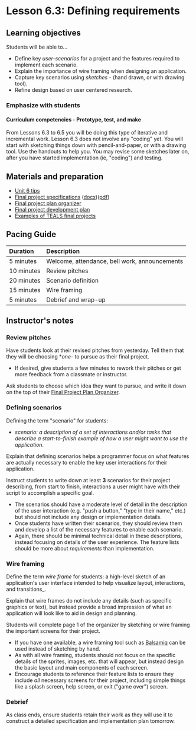 # Lesson 6.3: Defining requirements

## Learning objectives

Students will be able to...

* Define key _user-scenarios_ for a project and the features required to implement each scenario.
* Explain the importance of wire framing when designing an application.
* Capture key scenarios using _sketches_ - (hand drawn, or with drawing tool).
* Refine design based on user centered research.

### Emphasize with students

#### Curriculum competencies - Prototype, test, and make

From Lessons 6.3 to 6.5 you will be doing this type of iterative and incremental work.  Lesson 6.3 does not involve any "coding" yet. You will start with sketching things down with pencil-and-paper, or with a drawing tool.  Use the handouts to help you.  You may revise some sketches later on, after you have started implementation (ie, "coding") and testing.

## Materials and preparation

* [Unit 6 tips](unit_6_tips.md)
* [Final project specifications][] ([docx][])([pdf][])
* [Final project plan organizer][]
* [Final project development plan][]
* [Examples of TEALS final projects](https://youtu.be/aV6LFVXxd34)

## Pacing Guide

| Duration  | Description                                   |
| :--------- | :--------------------------------------------- |
| 5 minutes | Welcome, attendance, bell work, announcements |
| 10 minutes | Review pitches |
| 20 minutes | Scenario definition |
| 15 minutes | Wire framing |
| 5 minutes | Debrief and wrap-up|

## Instructor's notes

### Review pitches

Have students look at their revised pitches from yesterday.  Tell them that they will be choosing **one*- to pursue as their final project.

* If desired, give students a few minutes to rework their pitches or get more feedback from a classmate or instructor.

Ask students to choose which idea they want to pursue, and write it down on the top of their [Final Project Plan Organizer].

### Defining scenarios

Defining the term "scenario" for students:

* _scenario: a description of a set of interactions and/or tasks that describe a start-to-finish example of how a user might want to use the application_.

Explain that defining scenarios helps a programmer focus on what features are actually necessary to enable the key user interactions for their application.

Instruct students to write down at least **3** scenarios for their project describing, from start to finish, interactions a user might have with their script to accomplish a specific goal.

* The scenarios should have a moderate level of detail in the description of the user interaction (e.g. "push a button," "type in their name," etc.) but should not include any design or implementation details.
* Once students have written their scenarios, they should review them and develop a list of the necessary features to enable each scenario.
* Again, there should be minimal technical detail in these descriptions, instead focusing on details of the user experience. The feature lists should be more about _requirements_ than implementation.

### Wire framing

Define the term _wire frame_ for students: a high-level sketch of an application's user interface intended to help visualize layout, interactions, and transitions_.

Explain that wire frames do not include any details (such as specific graphics or text), but instead provide a broad impression of what an application will look like to aid in design and planning.

Students will complete page 1 of the organizer by sketching or wire framing the important screens for their project.

* If you have one available, a wire framing tool such as [Balsamiq](https://balsamiq.com/) can be used instead of sketching by hand.
* As with all wire framing, students should not focus on the specific details of the sprites, images, etc. that will appear, but instead design the basic layout and main components of each screen.
* Encourage students to reference their feature lists to ensure they include _all_ necessary screens for their project, including simple things like a splash screen, help screen, or exit ("game over") screen.

### Debrief

As class ends, ensure students retain their work as they will use it to construct a detailed specification and implementation plan tomorrow.

[Final Project Plan Organizer]: https://github.com/TEALSK12/introduction-to-computer-science/blob/master/Unit%206%20Word/Final%20Project%20Plan%20Organizer.docx?raw=true
[Final Project Development Plan]: https://github.com/TEALSK12/introduction-to-computer-science/blob/master/Unit%206%20Word/Final%20Project%20Development%20Plan.docx?raw=true
[Final Project Specifications]: project_6.md
[docx]: https://github.com/TEALSK12/introduction-to-computer-science/blob/master/Projects/Projects%20Word/Project%206%20Final%20Project.docx?raw=true
[pdf]: https://github.com/TEALSK12/introduction-to-computer-science/blob/master/Projects/Projects%20PDF/Project%206%20Final%20Project.pdf?raw=true